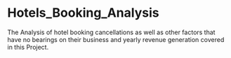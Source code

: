 # Hotels_Booking_Analysis
The Analysis of hotel booking cancellations as well as other factors that have no bearings on their business and yearly revenue generation covered in this Project.
